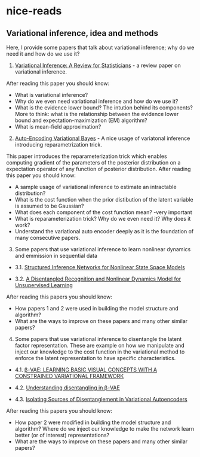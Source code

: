 # nice-reads

## Variational inference, idea and methods 
Here, I provide some papers that talk about variational inference; why do we need it and how do we use it? 

1. [Variational Inference: A Review for Statisticians](https://arxiv.org/pdf/1601.00670.pdf) - a review paper on variational inference. 

After reading this paper you should know:
* What is variational inference?
* Why do we even need variational inference and how do we use it?
* What is the evidence lower bound? The intution behind its components? More to think: what is the relationship between the evidence lower bound and expectation-maximization (EM) algorithm?
* What is mean-field approximation?

2. [Auto-Encoding Variational Bayes](https://arxiv.org/pdf/1312.6114.pdf) - A nice usage of variatonal inference introducing reparametrization trick.

This paper introduces the reparameterization trick which enables computing gradient of the parameters of the posterior distribution on a expectation operator of any function of posterior distribution. After reading this paper you should know:

* A sample usage of variational inference to estimate an intractable distribution?
* What is the cost function when the prior distibution of the latent variable is assumed to be Gaussian?
* What does each component of the cost function mean? -very important
* What is reparameterization trick? Why do we even need it? Why does it work?
* Understand the variational auto encoder deeply as it is the foundation of many consecutive papers. 

3. Some papers that use variational inference to learn nonlinear dynamics and emmission in sequential data

 - 3.1. [Structured Inference Networks for Nonlinear State Space Models](https://arxiv.org/pdf/1609.09869.pdf)

 - 3.2. [A Disentangled Recognition and Nonlinear Dynamics Model for Unsupervised Learning](https://arxiv.org/pdf/1710.05741.pdf)

After reading this papers you should know:

* How papers 1 and 2 were used in building the model structure and algorithm?
* What are the ways to improve on these papers and many other similar papers?

4. Some papers that use variational inference to disentangle the latent factor representation. These are example on how we manipulate and inject our knowledge to the cost function in the variational method to enforce the latent representation to have specific characteristics. 

 - 4.1. [β-VAE: LEARNING BASIC VISUAL CONCEPTS WITH A CONSTRAINED VARIATIONAL FRAMEWORK](https://openreview.net/pdf?id=Sy2fzU9gl)

 - 4.2. [Understanding disentangling in β-VAE](https://arxiv.org/pdf/1804.03599.pdf)

 - 4.3. [Isolating Sources of Disentanglement in Variational Autoencoders](https://arxiv.org/pdf/1802.04942.pdf)

After reading this papers you should know:

* How paper 2 were modified in building the model structure and algorithm? Where do we inject our knowledge to make the network learn better (or of interest) representations?
* What are the ways to improve on these papers and many other similar papers?
